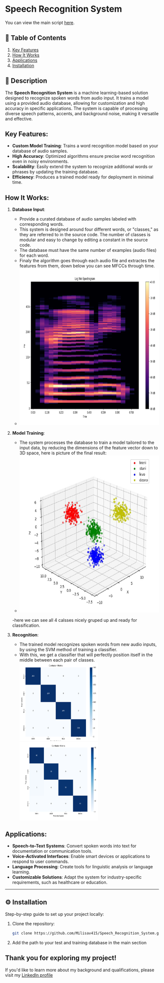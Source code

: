 # Speech Recognition System

You can view the main script [here](https://raw.githubusercontent.com/Milisav415/Speech_Recognition_System/refs/heads/main/main.py).

## 📂 Table of Contents

1. [Key Features](#key-features)
2. [How It Works](#how-it-works)
3. [Applications](#applications)
4. [Installation](#installation)

## 🚀 Description

The **Speech Recognition System** is a machine learning-based solution designed to recognize spoken words from audio input. It trains a model using a provided audio database, allowing for customization and high accuracy in specific applications. The system is capable of processing diverse speech patterns, accents, and background noise, making it versatile and effective.

## Key Features:
- **Custom Model Training**: Trains a word recognition model based on your database of audio samples.
- **High Accuracy**: Optimized algorithms ensure precise word recognition even in noisy environments.
- **Scalability**: Easily extend the system to recognize additional words or phrases by updating the training database.
- **Efficiency**: Produces a trained model ready for deployment in minimal time.

## How It Works:
1. **Database Input**: 
   - Provide a curated database of audio samples labeled with corresponding words.
   - This system is designed around four different words, or "classes," as they are referred to in the source code. The number of classes is modular and easy to change by editing a constant in the source code.
   - The database must have the same number of examples (audio files) for each word.
   - Finaly the algorithm goes through each audio file and extractes the features from them, down below you can see MFCCs through time.
   - <img src="assets/log_mel_spec.png" width="512" height="512">
   
2. **Model Training**: 
   - The system processes the database to train a model tailored to the input data, by reducing the dimensions of the feature vector down to 3D space, here is picture of the final result:
   - <img src="assets/2024-12-14_16-20.png" alt="Alt Text" width="512" height="512">
   -here we can see all 4 calsses nicely gruped up and ready for classification.

3. **Recognition**: 
   - The trained model recognizes spoken words from new audio inputs, by using the SVM method of training a classifier.
   - With this, we get a classifier that will perfectly position itself in the middle between each pair of classes.
   <img src="assets/t_cm.png" alt="Alt Text" width="256" height="256"> <img src="assets/tr_cm.png" alt="Alt Text" width="256" height="256">

## Applications:
- **Speech-to-Text Systems**: Convert spoken words into text for documentation or communication tools.
- **Voice-Activated Interfaces**: Enable smart devices or applications to respond to user commands.
- **Language Processing**: Create tools for linguistic analysis or language learning.
- **Customizable Solutions**: Adapt the system for industry-specific requirements, such as healthcare or education.

---

## ⚙️ Installation

Step-by-step guide to set up your project locally:
1. Clone the repository:
   ```bash
   git clone https://github.com/Milisav415/Speech_Recognition_System.git
2. Add the path to your test and training database in the main section

## **Thank you for exploring my project!** 
If you'd like to learn more about my background and qualifications, please visit my [LinkedIn profile](https://www.linkedin.com/in/milisav-jovanovic-059969336/)
